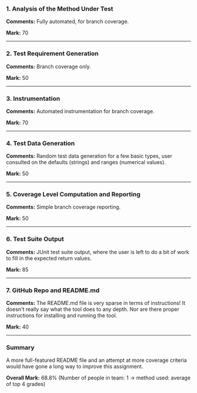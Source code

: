 ### 1. Analysis of the Method Under Test

__Comments:__ Fully automated, for branch coverage. 

__Mark:__ 70

---

### 2. Test Requirement Generation

__Comments:__ Branch coverage only. 

__Mark:__ 50

---

### 3. Instrumentation

__Comments:__ Automated instrumentation for branch coverage.

__Mark:__ 70

---

### 4. Test Data Generation

__Comments:__ Random test data generation for a few basic types, user consulted on the defaults (strings) and ranges (numerical values).

__Mark:__ 50

---

### 5. Coverage Level Computation and Reporting

__Comments:__ Simple branch coverage reporting. 

__Mark:__ 50

---

### 6. Test Suite Output

__Comments:__ JUnit test suite output, where the user is left to do a bit of
work to fill in the expected return values.

__Mark:__ 85

---

### 7. GitHub Repo and README.md

__Comments:__ The README.md file is very sparse in terms of instructions! It
doesn't really say what the tool does to any depth. Nor are there proper
instructions for installing and running the tool.

__Mark:__ 40

---

### Summary

A more full-featured README file and an attempt at more coverage criteria would
have gone a long way to improve this assignment.

__Overall Mark:__ 68.8% (Number of people in team: 1 -> method used: average of top 4 grades)